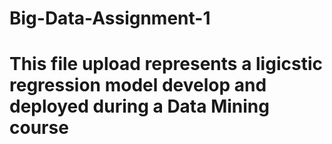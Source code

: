 # Big-Data-Assignment-1
# This file upload represents a ligicstic regression model develop and deployed during a Data Mining course
